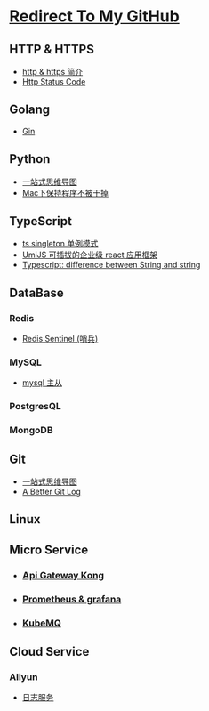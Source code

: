 # [Redirect To My GitHub](https://github.com/luxuze)

## HTTP & HTTPS

* [http & https 简介](./md/https/https.md)
* [Http Status Code](./md/https/http_status_code.md)

## Golang

* [Gin](./md/go/gin.md)

## Python

* [一站式思维导图](./md/py/py3.png)
* [Mac下保持程序不被干掉](./md/py/mac_keep_aliving_python_process.md)

## TypeScript

* [ts singleton 单例模式](./md/ts/singleton.md)
* [UmiJS 可插拔的企业级 react 应用框架](https://umijs.org/zh/)
* [Typescript: difference between String and string](./md/ts/String&string.md)

## DataBase

### Redis

* [Redis Sentinel (哨兵)](./md/db/redis/sentinel.md)

### MySQL

* [mysql 主从](./md/db/mysql/msater_slave.md)

### PostgresQL

### MongoDB

## Git

* [一站式思维导图](./md/git/git_cmd.md)
* [A Better Git Log](https://coderwall.com/p/euwpig/a-better-git-log )

## Linux

## Micro Service

* ### [Api Gateway Kong](./md/ms/kong.md)

* ### [Prometheus & grafana](./md/ms/prometheus.md)

* ### [KubeMQ](https://kubemq.io/quick-start/)

## Cloud Service

### Aliyun

* [日志服务](./md/cloud/aliyun.md)
